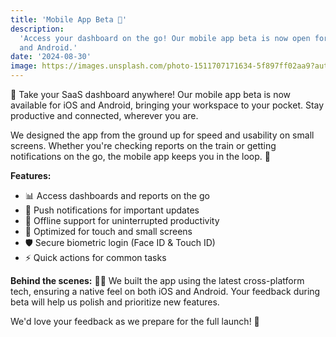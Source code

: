 ```yaml
---
title: 'Mobile App Beta 📱'
description:
  'Access your dashboard on the go! Our mobile app beta is now open for all users. Available on iOS
  and Android.'
date: '2024-08-30'
image: https://images.unsplash.com/photo-1511707171634-5f897ff02aa9?auto=format&fit=crop&w=800&q=80
---
```


📱 Take your SaaS dashboard anywhere! Our mobile app beta is now available for iOS and Android,
bringing your workspace to your pocket. Stay productive and connected, wherever you are.

We designed the app from the ground up for speed and usability on small screens. Whether you're
checking reports on the train or getting notifications on the go, the mobile app keeps you in the
loop. 🚆

**Features:**

- 📊 Access dashboards and reports on the go
- 🔔 Push notifications for important updates
- 📴 Offline support for uninterrupted productivity
- 🤏 Optimized for touch and small screens
- 🛡️ Secure biometric login (Face ID & Touch ID)
- ⚡ Quick actions for common tasks

**Behind the scenes:** 🧑‍💻 We built the app using the latest cross-platform tech, ensuring a native
feel on both iOS and Android. Your feedback during beta will help us polish and prioritize new
features.

We'd love your feedback as we prepare for the full launch! 🚀
